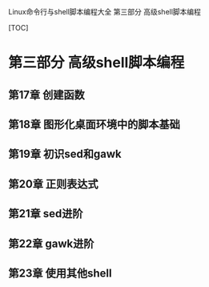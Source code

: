 Linux命令行与shell脚本编程大全
第三部分 高级shell脚本编程

[TOC]

# 第三部分 高级shell脚本编程

## 第17章 创建函数

## 第18章 图形化桌面环境中的脚本基础

## 第19章 初识sed和gawk

## 第20章 正则表达式

## 第21章 sed进阶

## 第22章 gawk进阶

## 第23章 使用其他shell


    